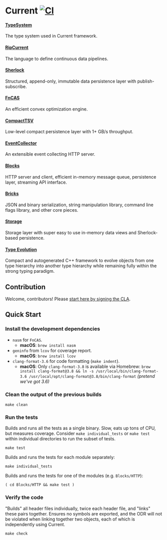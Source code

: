 # Current [![CI](https://travis-ci.org/C5T/Current.svg?branch=master)](https://travis-ci.org/C5T/Current)

#### [TypeSystem](https://github.com/C5T/Current/blob/master/TypeSystem/README.md)
The type system used in Current framework.

#### [RipCurrent](https://github.com/C5T/Current/blob/master/RipCurrent/README.md)
The language to define continuous data pipelines.

#### [Sherlock](https://github.com/C5T/Current/blob/master/Sherlock/README.md)
Structured, append-only, immutable data persistence layer with publish-subscribe.

#### [FnCAS](https://github.com/C5T/Current/blob/master/FnCAS/README.md)
An efficient convex optimization engine.

#### [CompactTSV](https://github.com/C5T/Current/blob/master/CompactTSV/)
Low-level compact persistence layer with 1+ GB/s throughput.

#### [EventCollector](https://github.com/C5T/Current/blob/master/EventCollector/README.md)
An extensible event collecting HTTP server.

#### [Blocks](https://github.com/C5T/Current/blob/master/Blocks/README.md)
HTTP server and client, efficient in-memory message queue, persistence layer, streaming API interface.

#### [Bricks](https://github.com/C5T/Current/blob/master/Bricks/README.md)
JSON and binary serialization, string manipulation library, command line flags library, and other core pieces.

#### [Storage](https://github.com/C5T/Current/blob/master/Storage/REST-API.md)
Storage layer with super easy to use in-memory data views and Sherlock-based persistence.

#### [Type Evolution](https://github.com/C5T/Current/blob/master/TypeSystem/Evolution.md)
Compact and autogenerated C++ framework to evolve objects from one type hierarchy into another type hierarchy while remaining fully within the strong typing paradigm.

## Contribution

Welcome, contributors! Please [start here by signing the CLA](https://github.com/C5T/Current/blob/master/contributors/README.md).

## Quick Start

### Install the development dependencies

- `nasm` for `FnCAS`.
  - **macOS**: `brew install nasm`
- `geninfo` from `lcov` for coverage report.
  - **macOS**: `brew install lcov`
- `clang-format-3.6` for code formatting (`make indent`).
  - **macOS**: Only `clang-format-3.8` is available via Homebrew: `brew install clang-format@3.8 && ln -s /usr/local/bin/clang-format-3.6 /usr/local/opt/clang-format@3.8/bin/clang-format` _(pretend we've got 3.6)_

### Clean the output of the previous builds

```
make clean
```

### Run the tests

Builds and runs all the tests as a single binary. Slow, eats up tons of CPU, but measures coverage.
Consider `make individual_tests` or `make test` within individual directories to run the subset of tests.
```
make test
```

Builds and runs the tests for each module separately:
```
make individual_tests
```

Builds and runs the tests for one of the modules (e.g. `Blocks/HTTP`):
```
( cd Blocks/HTTP && make test )
```

### Verify the code

"Builds" all header files individually, twice each header file, and "links" these pairs together.
Ensures no symbols are exported, and the ODR will not be violated when linking together two objects, each of which is independently using Current.
```
make check
```
